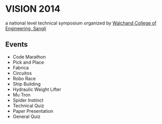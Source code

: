  VISION 2014
=============
a national level technical symposium organized by [Walchand College of Engineering, Sangli](http://walchandsangli.ac.in/ "WCE, Sangli")

Events
------
  * Code Marathon
  * Pick and Place
  * Fabrica
  * Circuitos
  * Robo Race
  * Ship Building
  * Hydraulic Weight Lifter
  * Mu Tron
  * Spider Instinct
  * Technical Quiz
  * Paper Presentation
  * General Quiz
